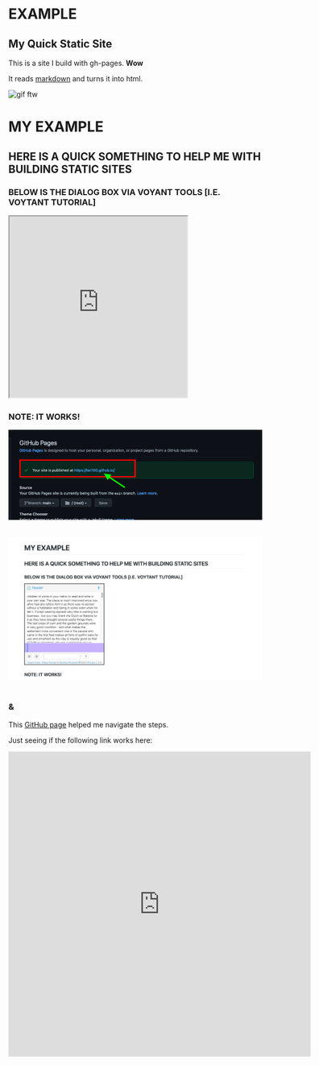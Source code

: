 # EXAMPLE 

## My Quick Static Site

This is a site I build with gh-pages. **Wow**

It reads [markdown](https://www.markdownguide.org/) and turns it into html.

![gif ftw](https://media.giphy.com/media/nXxOjZrbnbRxS/200w_d.gif)

# MY EXAMPLE 

## HERE IS A QUICK SOMETHING TO HELP ME WITH BUILDING STATIC SITES 

### BELOW IS THE DIALOG BOX VIA VOYANT TOOLS [I.E. VOYTANT TUTORIAL] 

<iframe style='width: 353px; height: 360px;' src='https://voyant-tools.org/tool/Reader/?start=5930&skipToDocId=a5d7fab8caddb1f82d9cf7527287a1cd&corpus=efc9177c6ed9da50f93d71dfe8e6d1ea'></iframe>

### **NOTE: IT WORKS!** 

![alt text](GitHub_Pages_done.png) 

![alt text](Done_Done.png) 


### **&**

This [GitHub page](https://docs.github.com/en/pages/getting-started-with-github-pages/creating-a-github-pages-site#creating-your-site) helped me navigate the steps. 

Just seeing if the following link works here: 

<iframe title="[ Total # of Countries ]" aria-label="Column Chart" id="datawrapper-chart-rHj9D" src="https://datawrapper.dwcdn.net/rHj9D/2/" scrolling="no" frameborder="0" style="border: none;" width="600" height="606"></iframe>
